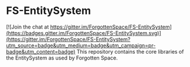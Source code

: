 # FS-EntitySystem

[![Join the chat at https://gitter.im/ForgottenSpace/FS-EntitySystem](https://badges.gitter.im/ForgottenSpace/FS-EntitySystem.svg)](https://gitter.im/ForgottenSpace/FS-EntitySystem?utm_source=badge&utm_medium=badge&utm_campaign=pr-badge&utm_content=badge)
This repository contains the core libraries of the EntitySystem as used by Forgotten Space.
